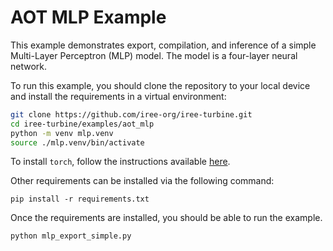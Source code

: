 # AOT MLP Example

This example demonstrates export, compilation, and inference of
a simple Multi-Layer Perceptron (MLP) model.
The model is a four-layer neural network.

To run this example, you should clone the repository to your local device and
install the requirements in a virtual environment:

```bash
git clone https://github.com/iree-org/iree-turbine.git
cd iree-turbine/examples/aot_mlp
python -m venv mlp.venv
source ./mlp.venv/bin/activate
```

To install `torch`, follow the instructions available [here](https://github.com/iree-org/iree-turbine/tree/main?tab=readme-ov-file#install-pytorch-for-your-system).

Other requirements can be installed via the following command:
```
pip install -r requirements.txt
```

Once the requirements are installed, you should be able to run the example.

```bash
python mlp_export_simple.py
```
